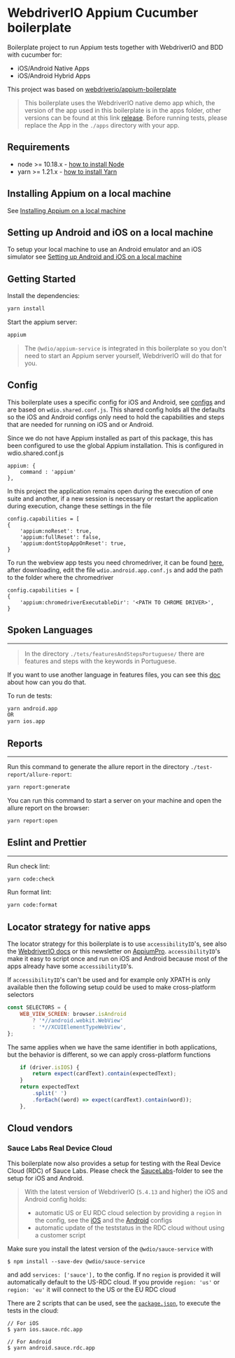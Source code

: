 # WebdriverIO Appium Cucumber boilerplate 

Boilerplate project to run Appium tests together with WebdriverIO and BDD with cucumber for:

- iOS/Android Native Apps
- iOS/Android Hybrid Apps

This project was based on [webdriverio/appium-boilerplate](https://github.com/webdriverio/appium-boilerplate/)

> This boilerplate uses the WebdriverIO native demo app which, the version of the app used in this boilerplate is in the apps folder, other versions can be found at this link [release](https://github.com/webdriverio/native-demo-app/releases).
> Before running tests, please replace the App in the `./apps` directory with your app.

## Requirements
- node >= 10.18.x - [how to install Node](https://nodejs.org/en/download/)
- yarn >= 1.21.x - [how to install Yarn](https://yarnpkg.com/en/docs/install#debian-stable)


## Installing Appium on a local machine
See [Installing Appium on a local machine](https://github.com/webdriverio/appium-boilerplate/blob/master/docs/APPIUM.md)

## Setting up Android and iOS on a local machine
To setup your local machine to use an Android emulator and an iOS simulator see [Setting up Android and iOS on a local machine](https://github.com/webdriverio/appium-boilerplate/blob/master/docs/ANDROID_IOS_SETUP.md)

## Getting Started
Install the dependencies:

```bash
yarn install
````
Start the appium server:
```bash
appium
```
>The `@wdio/appium-service` is integrated in this boilerplate so you don't need to start an Appium server yourself, WebdriverIO will do that for you.

## Config
This boilerplate uses a specific config for iOS and Android, see [configs](./config/) and are based on `wdio.shared.conf.js`.
This shared config holds all the defaults so the iOS and Android configs only need to hold the capabilities and steps that are needed for running on iOS and or Android.

Since we do not have Appium installed as part of this package, this has been configured to use the global Appium installation. This is configured in wdio.shared.conf.js
```
appium: {
    command : 'appium'
},
```

In this project the application remains open during the execution of one suite and another, if a new session is necessary or restart the application during execution, change these settings in the file

```
config.capabilities = [
{
    'appium:noReset': true,
    'appium:fullReset': false,
    'appium:dontStopAppOnReset': true,
}
```
To run the webview app tests you need chromedriver, it can be found [here](http://appium.io/docs/en/writing-running-appium/web/chromedriver/), after downloading, edit the file `wdio.android.app.conf.js` and add the path to the folder where the chromedriver

```
config.capabilities = [
{
    'appium:chromedriverExecutableDir': '<PATH TO CHROME DRIVER>',
}
```
## Spoken Languages
---------------
>In the directory `./tets/featuresAndStepsPortuguese/` there are features and steps with the keywords in Portuguese.

If you want to use another language in features files, you can see this [doc](https://cucumber.io/docs/gherkin/reference/#spoken-languages) about how can you do that.  

To run de tests:
```bash
yarn android.app
OR
yarn ios.app
```
## Reports
---------------

Run this command to generate the allure report in the directory `./test-report/allure-report`:

```bash
yarn report:generate
```

You can run this command to start a server on your machine and open the allure report on the browser:

```bash
yarn report:open
```
## Eslint and Prettier
---------------

Run check lint:

```bash
yarn code:check
```

Run format lint:

```bash
yarn code:format
```

## Locator strategy for native apps
The locator strategy for this boilerplate is to use `accessibilityID`'s, see also the [WebdriverIO docs](http://webdriver.io/guide/usage/selectors.html#Accessibility-ID) or this newsletter on [AppiumPro](https://appiumpro.com/editions/20).
`accessibilityID`'s make it easy to script once and run on iOS and Android because most of the apps already have some `accessibilityID`'s.

If `accessibilityID`'s can't be used and for example only XPATH is only available then the following setup could be used to make cross-platform selectors

```js
const SELECTORS = {
    WEB_VIEW_SCREEN: browser.isAndroid
        ? '*//android.webkit.WebView'
        : '*//XCUIElementTypeWebView',
};
```
The same applies when we have the same identifier in both applications, but the behavior is different, so we can apply cross-platform functions
```js
    if (driver.isIOS) {
        return expect(cardText).contain(expectedText);
    }
    return expectedText
        .split(' ')
        .forEach((word) => expect(cardText).contain(word));
    }, 
```
## Cloud vendors

### Sauce Labs Real Device Cloud
This boilerplate now also provides a setup for testing with the Real Device Cloud (RDC) of Sauce Labs. Please check the [SauceLabs](./config/saucelabs)-folder to see the setup for iOS and Android.

> With the latest version of WebdriverIO (`5.4.13` and higher) the iOS and Android config holds: 
> - automatic US or EU RDC cloud selection by providing a `region` in the config, see the [iOS](./config/saucelabs/wdio.ios.rdc.app.conf.js) and the [Android](./config/saucelabs/wdio.ios.rdc.app.conf.js) configs 
> - automatic update of the teststatus in the RDC cloud without using a customer script

Make sure you install the latest version of the `@wdio/sauce-service` with

```shell
$ npm install --save-dev @wdio/sauce-service
```

and add `services: ['sauce'],` to the config. If no `region` is provided it will automatically default to the US-RDC cloud.
If you provide `region: 'us'` or `region: 'eu'` it will connect to the US or the EU RDC cloud

There are 2 scripts that can be used, see the [`package.json`](./package.json), to execute the tests in the cloud:

    // For iOS
    $ yarn ios.sauce.rdc.app
    
    // For Android
    $ yarn android.sauce.rdc.app
